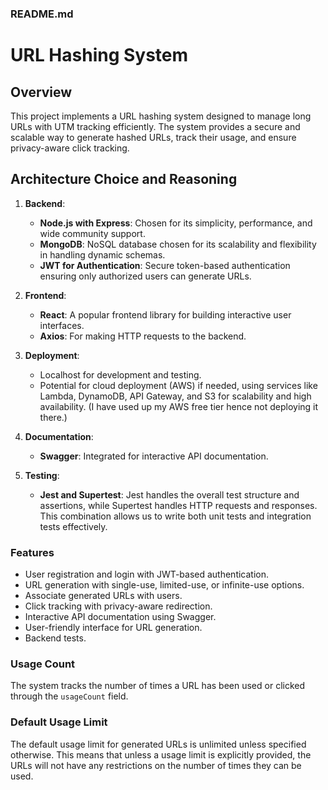 ### README.md

# URL Hashing System

## Overview

This project implements a URL hashing system designed to manage long URLs with UTM tracking efficiently. The system provides a secure and scalable way to generate hashed URLs, track their usage, and ensure privacy-aware click tracking.

## Architecture Choice and Reasoning

1. **Backend**: 
   - **Node.js with Express**: Chosen for its simplicity, performance, and wide community support.
   - **MongoDB**: NoSQL database chosen for its scalability and flexibility in handling dynamic schemas.
   - **JWT for Authentication**: Secure token-based authentication ensuring only authorized users can generate URLs.

2. **Frontend**: 
   - **React**: A popular frontend library for building interactive user interfaces.
   - **Axios**: For making HTTP requests to the backend.

3. **Deployment**:
   - Localhost for development and testing.
   - Potential for cloud deployment (AWS) if needed, using services like Lambda, DynamoDB, API Gateway, and S3 for scalability and high availability. (I have used up my AWS free tier hence not deploying it there.)

4. **Documentation**:
   - **Swagger**: Integrated for interactive API documentation.

5. **Testing**:
   - **Jest and Supertest**: Jest handles the overall test structure and assertions, while Supertest handles HTTP requests and responses. This combination allows us to write both unit tests and integration tests effectively.

### Features

- User registration and login with JWT-based authentication.
- URL generation with single-use, limited-use, or infinite-use options.
- Associate generated URLs with users.
- Click tracking with privacy-aware redirection.
- Interactive API documentation using Swagger.
- User-friendly interface for URL generation.
- Backend tests.

### Usage Count
The system tracks the number of times a URL has been used or clicked through the `usageCount` field.

### Default Usage Limit
The default usage limit for generated URLs is unlimited unless specified otherwise. This means that unless a usage limit is explicitly provided, the URLs will not have any restrictions on the number of times they can be used.